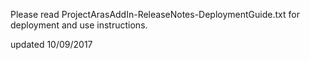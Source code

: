 Please read ProjectArasAddIn-ReleaseNotes-DeploymentGuide.txt for deployment and use instructions.

updated 10/09/2017